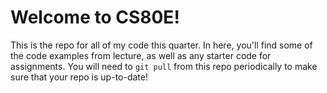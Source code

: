 # Welcome to CS80E!

This is the repo for all of my code this quarter. In here, you'll find some of the code examples from lecture, as well as any starter code for assignments. You will need to `git pull` from this repo periodically to make sure that your repo is up-to-date!
